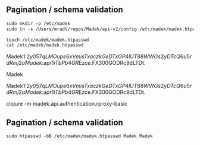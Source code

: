 
Pagination / schema validation
--
```clojure
sudo mkdir -p /etc/madek
sudo ln -s /Users/mradl/repos/Madek/api-v2/config /etc/madek/madek.htpasswd

touch /etc/madek/madek.htpasswd
cat /etc/madek/madek.htpasswd
```


Madek1:$2y$05$7qLMOupe6xVmisTxaczkGeDTxGP4lUT88WWGs2yDTcQ6u5rdRmj2a
Madek:$apr1$iTbPb4GR$Ezce.FX300GODRc9dLTDt.


Madek


Madek1:$2y$05$7qLMOupe6xVmisTxaczkGeDTxGP4lUT88WWGs2yDTcQ6u5rdRmj2a
Madek:$apr1$iTbPb4GR$Ezce.FX300GODRc9dLTDt.


clojure -m madek.api.authentication.rproxy-basic

Pagination / schema validation
--
```clojure
sudo htpasswd -bB /etc/madek/madek.htpasswd Madek Madek

```